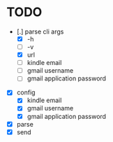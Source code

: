 # TODO

* [.] parse cli args
  * [X] -h
  * [ ] -v
  * [X] url
  * [ ] kindle email
  * [ ] gmail username
  * [ ] gmail application password
* [X] config
  * [X] kindle email
  * [X] gmail username
  * [X] gmail application password
* [X] parse
* [X] send
